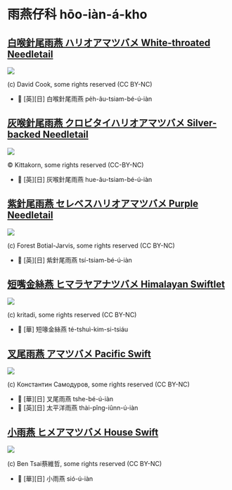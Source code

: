 # 雨燕仔科 hōo-iàn-á-kho

## [白喉針尾雨燕 ハリオアマツバメ White-throated Needletail](https://ebird.org/species/whtnee)

![](https://inaturalist-open-data.s3.amazonaws.com/photos/103175/medium.jpg)

(c) David Cook, some rights reserved (CC BY-NC)

- 🎯 [英][日] 白喉針尾雨燕 pe̍h-âu-tsiam-bé-ú-iàn

## [灰喉針尾雨燕 クロビタイハリオアマツバメ Silver-backed Needletail](https://ebird.org/species/sibnee1)

![](https://inaturalist-open-data.s3.amazonaws.com/photos/357028182/original.jpg)

© Kittakorn, some rights reserved (CC-BY-NC)

- 🎯 [英][日] 灰喉針尾雨燕 hue-âu-tsiam-bé-ú-iàn

## [紫針尾雨燕 セレベスハリオアマツバメ Purple Needletail](https://ebird.org/species/purnee1)

![](https://inaturalist-open-data.s3.amazonaws.com/photos/181196488/medium.jpg)

(c) Forest Botial-Jarvis, some rights reserved (CC BY-NC)

- 🎯 [英][日] 紫針尾雨燕 tsí-tsiam-bé-ú-iàn

## [短嘴金絲燕 ヒマラヤアナツバメ Himalayan Swiftlet](https://ebird.org/species/himswi2)

![](https://inaturalist-open-data.s3.amazonaws.com/photos/148531492/medium.jpeg)

(c) kritadi, some rights reserved (CC BY-NC)

- 🎯 [華] 短喙金絲燕 té-tshuì-kim-si-tsiáu

## [叉尾雨燕 アマツバメ Pacific Swift](https://ebird.org/species/fotswi)

![](https://inaturalist-open-data.s3.amazonaws.com/photos/47107945/medium.jpg)

(c) Константин Самодуров, some rights reserved (CC BY-NC)

- 🎯 [華][日] 叉尾雨燕 tshe-bé-ú-iàn
- 🎯 [英][日] 太平洋雨燕 thài-pîng-iûnn-ú-iàn

## [小雨燕 ヒメアマツバメ House Swift](https://ebird.org/species/houswi1)

![](https://inaturalist-open-data.s3.amazonaws.com/photos/210776298/medium.jpg)

(c) Ben Tsai蔡維哲, some rights reserved (CC BY-NC)

- 🎯 [華][日] 小雨燕 sió-ú-iàn
